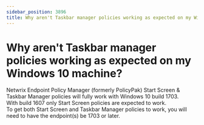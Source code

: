 ```yaml
---
sidebar_position: 3896
title: Why aren't Taskbar manager policies working as expected on my Windows 10 machine?
---
```


# Why aren't Taskbar manager policies working as expected on my Windows 10 machine?

Netwrix Endpoint Policy Manager (formerly PolicyPak) Start Screen & Taskbar Manager policies will fully work with Windows 10 build 1703.  
With build 1607 only Start Screen policies are expected to work.  
To get both Start Screen and Taskbar Manager policies to work, you will need to have the endpoint(s) be 1703 or later.